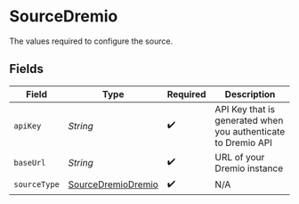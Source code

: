 # SourceDremio

The values required to configure the source.


## Fields

| Field                                                           | Type                                                            | Required                                                        | Description                                                     |
| --------------------------------------------------------------- | --------------------------------------------------------------- | --------------------------------------------------------------- | --------------------------------------------------------------- |
| `apiKey`                                                        | *String*                                                        | :heavy_check_mark:                                              | API Key that is generated when you authenticate to Dremio API   |
| `baseUrl`                                                       | *String*                                                        | :heavy_check_mark:                                              | URL of your Dremio instance                                     |
| `sourceType`                                                    | [SourceDremioDremio](../../models/shared/SourceDremioDremio.md) | :heavy_check_mark:                                              | N/A                                                             |